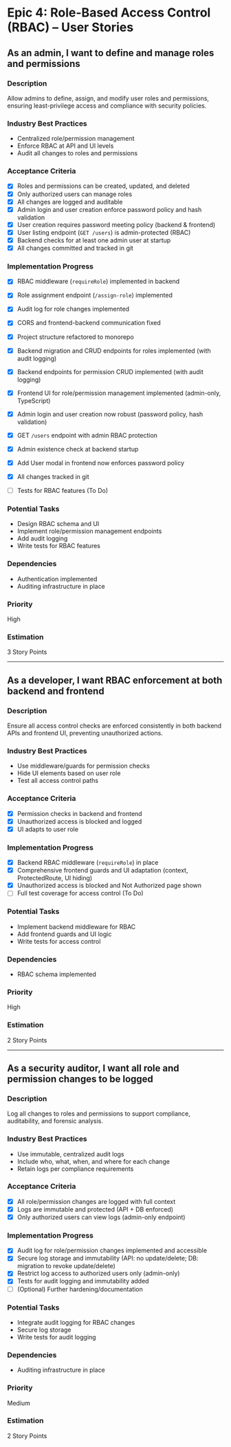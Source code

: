 # Epic 4: Role-Based Access Control (RBAC) – User Stories

## As an admin, I want to define and manage roles and permissions

### Description
Allow admins to define, assign, and modify user roles and permissions, ensuring least-privilege access and compliance with security policies.

### Industry Best Practices
- Centralized role/permission management
- Enforce RBAC at API and UI levels
- Audit all changes to roles and permissions

### Acceptance Criteria
- [x] Roles and permissions can be created, updated, and deleted
- [x] Only authorized users can manage roles
- [x] All changes are logged and auditable
- [x] Admin login and user creation enforce password policy and hash validation
- [x] User creation requires password meeting policy (backend & frontend)
- [x] User listing endpoint (`GET /users`) is admin-protected (RBAC)
- [x] Backend checks for at least one admin user at startup
- [x] All changes committed and tracked in git

### Implementation Progress
- [x] RBAC middleware (`requireRole`) implemented in backend
- [x] Role assignment endpoint (`/assign-role`) implemented
- [x] Audit log for role changes implemented
- [x] CORS and frontend-backend communication fixed
- [x] Project structure refactored to monorepo
- [x] Backend migration and CRUD endpoints for roles implemented (with audit logging)
- [x] Backend endpoints for permission CRUD implemented (with audit logging)
- [x] Frontend UI for role/permission management implemented (admin-only, TypeScript)
- [x] Admin login and user creation now robust (password policy, hash validation)
- [x] GET `/users` endpoint with admin RBAC protection
- [x] Admin existence check at backend startup
- [x] Add User modal in frontend now enforces password policy
- [x] All changes tracked in git
- [ ] Tests for RBAC features (To Do)


### Potential Tasks
- Design RBAC schema and UI
- Implement role/permission management endpoints
- Add audit logging
- Write tests for RBAC features

### Dependencies
- Authentication implemented
- Auditing infrastructure in place

### Priority
High

### Estimation
3 Story Points

---

## As a developer, I want RBAC enforcement at both backend and frontend

### Description
Ensure all access control checks are enforced consistently in both backend APIs and frontend UI, preventing unauthorized actions.

### Industry Best Practices
- Use middleware/guards for permission checks
- Hide UI elements based on user role
- Test all access control paths

### Acceptance Criteria
- [x] Permission checks in backend and frontend
- [x] Unauthorized access is blocked and logged
- [x] UI adapts to user role

### Implementation Progress
- [x] Backend RBAC middleware (`requireRole`) in place
- [x] Comprehensive frontend guards and UI adaptation (context, ProtectedRoute, UI hiding)
- [x] Unauthorized access is blocked and Not Authorized page shown
- [ ] Full test coverage for access control (To Do)

### Potential Tasks
- Implement backend middleware for RBAC
- Add frontend guards and UI logic
- Write tests for access control

### Dependencies
- RBAC schema implemented

### Priority
High

### Estimation
2 Story Points

---

## As a security auditor, I want all role and permission changes to be logged

### Description
Log all changes to roles and permissions to support compliance, auditability, and forensic analysis.

### Industry Best Practices
- Use immutable, centralized audit logs
- Include who, what, when, and where for each change
- Retain logs per compliance requirements

### Acceptance Criteria
- [x] All role/permission changes are logged with full context
- [x] Logs are immutable and protected (API + DB enforced)
- [x] Only authorized users can view logs (admin-only endpoint)

### Implementation Progress
- [x] Audit log for role/permission changes implemented and accessible
- [x] Secure log storage and immutability (API: no update/delete; DB: migration to revoke update/delete)
- [x] Restrict log access to authorized users only (admin-only)
- [x] Tests for audit logging and immutability added
- [ ] (Optional) Further hardening/documentation

### Potential Tasks
- Integrate audit logging for RBAC changes
- Secure log storage
- Write tests for audit logging

### Dependencies
- Auditing infrastructure in place

### Priority
Medium

### Estimation
2 Story Points
